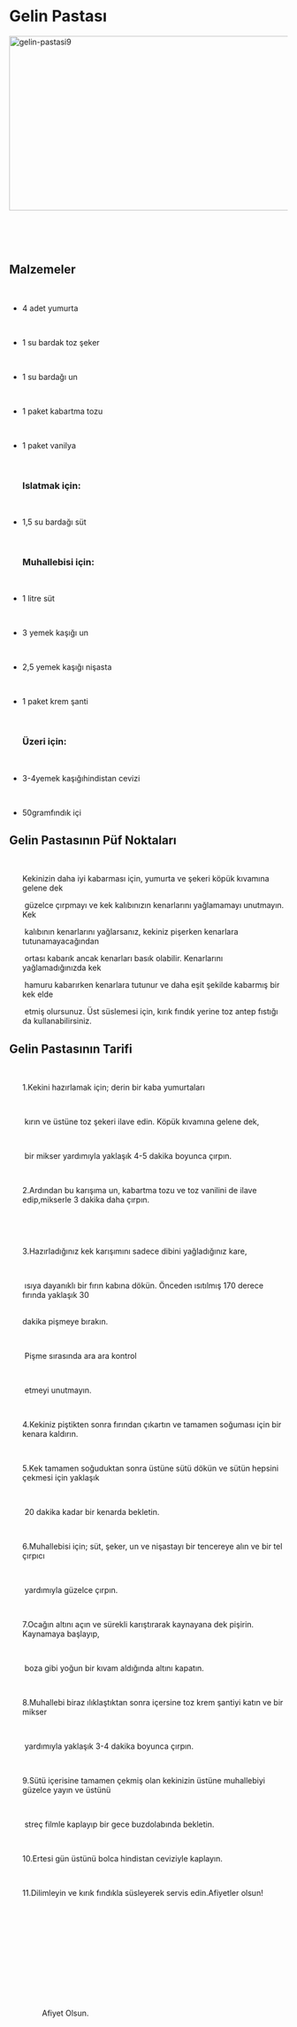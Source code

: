 <!DOCTYPE html>

<html lang="tr">

<head>

​    <meta charset="UTF-8">

​    <meta http-equiv="X-UA-Compatible" content="IE=edge">

​    <meta name="viewport" content="width=device-width, initial-scale=1.0">

​    <title>Pasta Tarifi</title>

</head>

<body>

   

​    <h1>Gelin Pastası</h1>

​    <img alt="gelin-pastasi9" src="https://cdn.yemek.com/mncrop/600/315/uploads/2018/01/gelin-pastasi9.jpg" width="600" height="315">

​    </a>

​    <h2>Malzemeler</h2>

   <ul>

​    <li>4 adet yumurta </li>

​    <li>1 su bardak toz şeker </li>

​    <li>1 su bardağı un </li>

​    <li>1 paket kabartma tozu  </li>

​    <li>1 paket vanilya </li>

​    <h3>Islatmak için:</h3>

​    <li>1,5 su bardağı süt</li> 

​    <h3>Muhallebisi için:</h3>

​    <li>1 litre süt</li>

​    <li>3 yemek kaşığı un</li>

​    <li>2,5 yemek kaşığı nişasta</li>

​    <li>1 paket krem şanti</li>

​    <h3>Üzeri için:</h3>

​        <li>3-4yemek kaşığıhindistan cevizi</li>

​        <li>50gramfındık içi</li>

   </ul>

   <h2>Gelin Pastasının Püf Noktaları </h2>

   <ol>

​    <p>Kekinizin daha iyi kabarması için, yumurta ve şekeri köpük kıvamına gelene dek <br/>

​    güzelce çırpmayı ve kek kalıbınızın kenarlarını yağlamamayı unutmayın. Kek <br/>

​    kalıbının kenarlarını yağlarsanız, kekiniz pişerken kenarlara tutunamayacağından <br/>

​    ortası kabarık ancak kenarları basık olabilir. Kenarlarını yağlamadığınızda kek<br/>

​    hamuru kabarırken kenarlara tutunur ve daha eşit şekilde kabarmış bir kek elde <br/>

​    etmiş olursunuz. Üst süslemesi için, kırık fındık yerine toz antep fıstığı da kullanabilirsiniz.<br/>

   </ol>

  <h2>Gelin Pastasının Tarifi</h2> 

  

​    <ol>1.Kekini hazırlamak için; derin bir kaba yumurtaları 

​        <br/>

​        kırın ve üstüne toz şekeri ilave edin. Köpük kıvamına gelene dek,

​         <br/>

​        bir mikser yardımıyla yaklaşık 4-5 dakika boyunca çırpın.</ol>

​    <ol>2.Ardından bu karışıma un, kabartma tozu ve toz vanilini de ilave edip,mikserle 3 dakika daha çırpın.

​    </ol>

​    <ol>3.Hazırladığınız kek karışımını sadece dibini yağladığınız kare,

​        <br> 

​        ısıya dayanıklı bir fırın kabına dökün. Önceden ısıtılmış 170 derece fırında yaklaşık 30 

​         <br/>dakika pişmeye bırakın.

​       

​         Pişme sırasında ara ara kontrol

​         <br/>

​        etmeyi unutmayın.</ol>

​    <ol>4.Kekiniz piştikten sonra fırından çıkartın ve tamamen soğuması için bir kenara kaldırın.</ol>

​    <ol>5.Kek tamamen soğuduktan sonra üstüne sütü dökün ve sütün hepsini çekmesi için yaklaşık 

​        <br/>

​        20 dakika kadar bir kenarda bekletin.</ol>

​    <ol>6.Muhallebisi için; süt, şeker, un ve nişastayı bir tencereye alın ve bir tel çırpıcı

​        <br/>

​         yardımıyla güzelce çırpın.</ol>

​    <ol>7.Ocağın altını açın ve sürekli karıştırarak kaynayana dek pişirin. Kaynamaya başlayıp,

​        <br/>

​         boza gibi yoğun bir kıvam aldığında altını kapatın.</ol>

​    <ol>8.Muhallebi biraz ılıklaştıktan sonra içersine toz krem şantiyi katın ve bir mikser

​        <br/>

​         yardımıyla yaklaşık 3-4 dakika boyunca çırpın.</ol>

​    <ol>9.Sütü içerisine tamamen çekmiş olan kekinizin üstüne muhallebiyi güzelce yayın ve üstünü

​        <br/>

​         streç filmle kaplayıp bir gece buzdolabında bekletin.</ol>

​    <ol>10.Ertesi gün üstünü bolca hindistan ceviziyle kaplayın.</ol>

​    <ol>11.Dilimleyin ve kırık fındıkla süsleyerek servis edin.Afiyetler olsun!</ol>

 

   <ol>&nbsp;&nbsp;&nbsp;&nbsp;&nbsp;&nbsp;&nbsp;&nbsp;&nbsp;&nbsp;&nbsp;&nbsp;&nbsp;&nbsp;

​    &nbsp;&nbsp;&nbsp;&nbsp;&nbsp;&nbsp;&nbsp;&nbsp;&nbsp;&nbsp;&nbsp;&nbsp;&nbsp;&nbsp;&nbsp;

​    &nbsp;&nbsp;&nbsp;&nbsp;&nbsp;&nbsp;&nbsp;&nbsp;&nbsp;&nbsp;&nbsp;&nbsp;&nbsp;&nbsp;&nbsp;

​    &nbsp;&nbsp;&nbsp;&nbsp;&nbsp;&nbsp;&nbsp;&nbsp;&nbsp;&nbsp;&nbsp;&nbsp;&nbsp;&nbsp;&nbsp;

​    &nbsp;&nbsp;&nbsp;&nbsp;&nbsp;&nbsp;&nbsp;&nbsp;&nbsp;&nbsp;&nbsp;&nbsp;&nbsp;&nbsp;&nbsp;

​    &nbsp;&nbsp;&nbsp;&nbsp;&nbsp;&nbsp;&nbsp;&nbsp;&nbsp;&nbsp;&nbsp;&nbsp;&nbsp;&nbsp;&nbsp;

​    &nbsp;&nbsp;&nbsp;&nbsp;&nbsp;&nbsp;&nbsp;&nbsp;Afiyet Olsun.</ol>

</body>

</html>